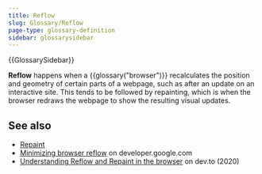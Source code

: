 ```yaml
---
title: Reflow
slug: Glossary/Reflow
page-type: glossary-definition
sidebar: glossarysidebar
---
```


{{GlossarySidebar}}

**Reflow** happens when a {{glossary("browser")}} recalculates the position and geometry of certain parts of a webpage, such as after an update on an interactive site. This tends to be followed by repainting, which is when the browser redraws the webpage to show the resulting visual updates.

## See also

- [Repaint](/en-US/docs/Glossary/Repaint)
- [Minimizing browser reflow](https://developer.google.com/speed/docs/insights/browser-reflow) on developer.google.com
- [Understanding Reflow and Repaint in the browser](https://dev.to/gopal1996/understanding-reflow-and-repaint-in-the-browser-1jbg) on dev.to (2020)
